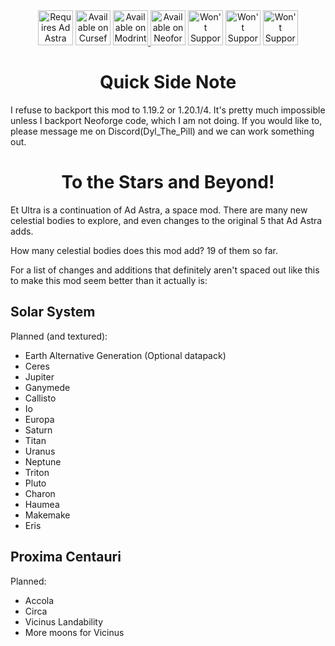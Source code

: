 <div align="center">
<a href="https://www.modrinth.com/mod/ad-astra"><img alt="Requires Ad Astra" height="56" src="https://svgshare.com/i/19cv.svg"></a>
<a href="https://www.curseforge.com/minecraft/mc-mods/ad-astra-et-ultra"><img alt="Available on Curseforge" height="56" src="https://cdn.jsdelivr.net/npm/@intergrav/devins-badges@3/assets/cozy/available/curseforge_vector.svg"></a>
<a href="https://modrinth.com/project/et-ultra/"><img alt="Available on Modrinth" height="56" src="https://cdn.jsdelivr.net/npm/@intergrav/devins-badges@3/assets/cozy/available/modrinth_vector.svg">
</a>
<a href="https://www.neoforged.net"><img alt="Available on Neoforge" height="56" src="https://www.svgshare.com/i/19dA.svg"></a>
<a href="https://www.neoforged.net/news/2023-retrospection/"><img alt="Won't Support Forge" height="56" src="https://cdn.jsdelivr.net/npm/@intergrav/devins-badges@3/assets/cozy/unsupported/forge_vector.svg"></a>
<a href="https://www.discord.com/channels/880995984426020885/881365249016623145/1250861072123039855"><img alt="Won't Support Fabric" height="56" src="https://cdn.jsdelivr.net/npm/@intergrav/devins-badges@3/assets/cozy/unsupported/fabric_vector.svg"></a>
<a href="https://www.discord.com/channels/880995984426020885/881365249016623145/1250861072123039855"><img alt="Won't Support 1.19 or 1.20" height="56" src="https://www.svgshare.com/i/19dM.svg"></a>
</div>

# <div align="center">Quick Side Note</div>

I refuse to backport this mod to 1.19.2 or 1.20.1/4. It's pretty much impossible unless I backport Neoforge code, which I am not doing. If you would like to, please message me on Discord(Dyl_The_Pill) and we can work something out.

# <div align="center">To the Stars and Beyond!</div>

Et Ultra is a continuation of Ad Astra, a space mod. There are many new celestial bodies to explore, and even changes to the original 5 that Ad Astra adds.

How many celestial bodies does this mod add? 19 of them so far.

For a list of changes and additions that definitely aren't spaced out like this to make this mod seem better than it actually is:

## Solar System

Planned (and textured):
- Earth Alternative Generation (Optional datapack)
- Ceres
- Jupiter
- Ganymede
- Callisto
- Io
- Europa
- Saturn
- Titan
- Uranus
- Neptune
- Triton
- Pluto
- Charon
- Haumea
- Makemake
- Eris

## Proxima Centauri

Planned:

- Accola
- Circa
- Vicinus Landability
- More moons for Vicinus
